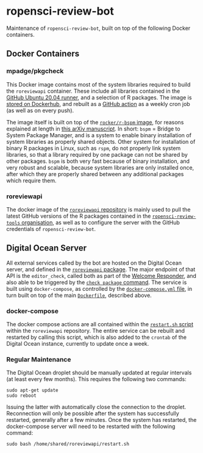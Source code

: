 
# ropensci-review-bot

Maintenance of `ropensci-review-bot`, built on top of the following Docker containers.

## Docker Containers

### mpadge/pkgcheck

This Docker image contains most of the system libraries required to build the
`roreviewapi` container. These include all libraries contained in the [GitHub
Ubuntu 20.04
runner](https://github.com/actions/virtual-environments/blob/main/images/linux/Ubuntu2004-README.md),
and a selection of R packages. The image is [stored on
Dockerhub](https://hub.docker.com/r/mpadge/pkgcheck), and rebuilt as a [GitHub
action](https://github.com/ropensci-review-tools/pkgcheck/blob/main/.github/workflows/docker.yaml)
as a weekly cron job (as well as on every push).

The image itself is built on top of the [`rocker/r-bspm`
image](https://github.com/rocker-org/bspm), for reasons explained at length in
[this arXiv manuscript](https://arxiv.org/abs/2103.08069). In short: `bspm` =
Bridge to System Package Manager, and is a system to enable binary installation
of system libraries as properly shared objects. Other system for installation
of binary R packages in Linux, such as `rspm`, do not properly link system
libraries, so that a library required by one package can not be shared by other
packages. `bspm` is both very fast because of binary installation, and very
robust and scalable, because system libraries are only installed once, after
which they are properly shared between any additional packages which require
them.

### roreviewapi

The docker image of the [`roreviewapi`
repository](https://github.com/ropensci-review-tools/roreviewapi/blob/main/Dockerfile)
is mainly used to pull the latest GitHub versions of the R packages contained
in the [`ropensci-review-tools`
organisation](https://github.com/ropensci-review-tools), as well as to
configure the server with the GitHub credentials of `ropensci-review-bot`.

## Digital Ocean Server

All external services called by the bot are hosted on the Digital Ocean server,
and defined in the [`roreviewapi`
package](https://github.com/ropensci-review-tools/roreviewapi). The major
endpoint of that API is the `editor_check`, called both as part of the [Welcome
Responder](https://github.com/ropensci-org/buffy/blob/82dd29bae4aeaa6bf5ca77b27be82cacd3a1ba04/config/settings-production.yml#L18-L32),
and also able to be triggered by the [`check package`
command](https://github.com/ropensci-org/buffy/blob/82dd29bae4aeaa6bf5ca77b27be82cacd3a1ba04/config/settings-production.yml#L92-L106).
The service is built using `docker-compose`, as controlled by the
[`docker-compose.yml`
file](https://github.com/ropensci-review-tools/roreviewapi/blob/main/docker-compose.yml),
in turn built on top of the main
[`Dockerfile`](https://github.com/ropensci-review-tools/roreviewapi/blob/main/Dockerfile),
described above.

### docker-compose

The docker compose actions are all contained within the [`restart.sh`
script](https://github.com/ropensci-review-tools/roreviewapi/blob/main/restart.sh)
within the `roreviewapi` repository. The entire service can be rebuilt and
restarted by calling this script, which is also added to the `crontab` of the
Digital Ocean instance, currently to update once a week.

### Regular Maintenance

The Digital Ocean droplet should be manually updated at regular intervals (at
least every few months). This requires the following two commands:

```
sudo apt-get update
sudo reboot
```

Issuing the latter with automatically close the connection to the droplet.
Reconnection will only be possible after the system has successfully restarted,
generally after a few minutes. Once the system has restarted, the
docker-compose server will need to be restarted with the following command:

```
sudo bash /home/shared/roreviewapi/restart.sh
```
